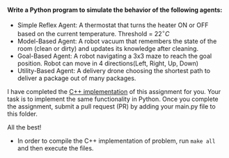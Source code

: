 #### **Write a Python program to simulate the behavior of the following agents:**

- Simple Reflex Agent: A thermostat that turns the heater ON or OFF based on the current temperature. Threshold = $22^\circ C$
- Model-Based Agent: A robot vacuum that remembers the state of the room (clean or dirty) and updates its knowledge after cleaning.
- Goal-Based Agent: A robot navigating a 3x3 maze to reach the goal position. Robot can move in 4 directions(Left, Right, Up, Down)
- Utility-Based Agent: A delivery drone choosing the shortest path to deliver a package out of many packages. 

I have completed the [C++ implementation](./main.cpp) of this assignment for you. Your task is to implement the same functionality in Python. Once you complete the assignment, submit a pull request (PR) by adding your main.py file to this folder.

All the best!

- In order to compile the C++ implementation of problem, run `make all` and then execute the files. 